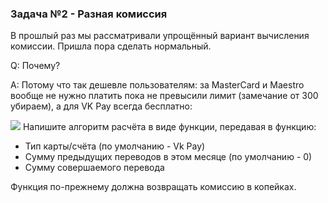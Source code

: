 ### Задача №2 - Разная комиссия
В прошлый раз мы рассматривали упрощённый вариант вычисления комиссии. Пришла пора сделать нормальный.

Q: Почему?

A: Потому что так дешевле пользователям: за MasterCard и Maestro вообще не нужно платить пока не превысили лимит (замечание от 300 убираем), а для VK Pay всегда бесплатно:

![](https://github.com/netology-code/kt-homeworks/raw/master/03_control/pic/vk-commission.png)
Напишите алгоритм расчёта в виде функции, передавая в функцию:

- Тип карты/счёта (по умолчанию - Vk Pay)
- Сумму предыдущих переводов в этом месяце (по умолчанию - 0)
- Сумму совершаемого перевода

Функция по-прежнему должна возвращать комиссию в копейках.